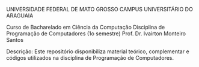 UNIVERSIDADE FEDERAL DE MATO GROSSO
CAMPUS UNIVERSITÁRIO DO ARAGUAIA

Curso de Bacharelado em Ciência da Computação
Disciplina de Programação de Computadores (1o semestre)
Prof. Dr. Ivairton Monteiro Santos

Descrição:
Este repositório disponibiliza material teórico, complementar e códigos utilizados na disciplina de Programação de Computadores.
